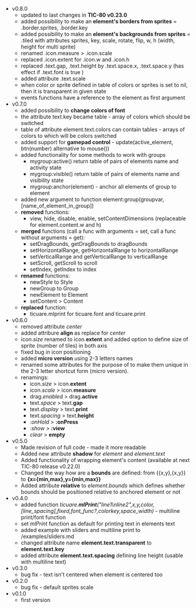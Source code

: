 - v0.8.0  
  - updated to last changes in **TIC-80 v0.23.0**
  - added possibility to make an **element's borders from sprites** = .border.sprites, .border.key
  - added possibility to make an **element's backgrounds from sprites** = .tiled with attributes sprites, key, scale, rotate, flip, w, h (width, height for multi sprite)
  - renamed .icon.measure > .icon.scale
  - replaced .icon.extent for .icon.w and .icon.h
  - replaced .text.gap, .text.height by .text.space.x, .text.space.y (has effect if .text.font is true )
  - added attribute .text.scale
  - when color or sprite defined in table of colors or sprites is set to nil, then it is transparent in given state 
  - events functions have a reference to the element as first argument
- v0.7.0
  - added possibility to **change colors of font**
  - the attribute text.key became table - array of colors which should be switched
  - table of attribute element.text.colors can contain tables - arrays of colors to which will be colors switched
  - added support for **gamepad control** - update(active_element, btn(number) alternative to mouse())
  - added functionality for some methods to work with groups
    - mygroup:active() return table of pairs of elements name and activity state
    - mygroup:visible() return table of pairs of elements name and visibility state
    - mygroup:anchor(element) - anchor all elements of group to element
  - added new argument to function element:group(groupvar, [name_of_element_in_group])
  - **removed** functions:
    - view, hide, disable, enable, setContentDimensions (replaceable for element.content.w and h)
  - **merged** functions (call a func with arguments = set, call a func without arguments = get):
    - setDragBounds, getDragBounds to dragBounds
    - setHorizontalRange, getHorizontalRange to horizontalRange
    - setVerticalRange and getVerticalRange to verticalRange
    - setScroll, getScroll to scroll
    - setIndex, getIndex to index
  - **renamed** functions:
    - newStyle to Style
    - newGroup to Group
    - newElement to Element
    - setContent > Content
  - **replaced** function:  
    - ticuare.mlprint for ticuare.font and ticuare.print
- v0.6.0
  - removed attribute *center*
  - added attribure **align** as replace for *center*
  - icon.*size* renamed to icon.**extent** and added option to define size of sprite (number of tiles) in both axis
  - fixed bug in icon positioning
  - added **micro version** using 2-3 letters names
  - renamed some attributes for the purpose of to make them unique in the 2-3 letter shortcut form (micro version).
  - renamings:
    - icon.*size* > icon.**extent**
    - icon.*scale* > icon.**measure**
    - drag.*enabled* > drag.**active**
    - text.*space* > text.**gap**
    - text.*display* > text.**print**
    - text.*spacing* > text.**height**
    - *:onHold* > **:onPress**
    - *:show* > **:view**
    - *clear* > **empty**
- v0.5.0
  - Made revision of full code - made it more readable
  - Added new attribute **shadow** for *element* and *element.text*
  - Added functionality of wrapping element's content (available at next TIC-80 release v0.22.0)
  - Changed the way how are a **bounds** are defined: from {{x,y},{x,y}} to **{x={min,max},y={min,max}}**
  - Added attribute **relative** to *element.bounds* which defines whether bounds should be positioned relative to anchored element or not
- v0.4.0
  - added function *ticuare.***mlPrint***("line1\nline2",x,y,color,[line_spacing],fixed,font_func?,colorkey,space_width)* - multiline print/font function 
  - set *mlPrint* function as default for printing text in elements text
  - added example with sliders and multiline print to /examples/sliders.md
  - changed attribute name **element.text.transparent** to **element.text.key**
  - added attribute **element.text.spacing** defining line height (usable with multiline text)
- v0.3.0
  - bug fix - text isn't centered when element is centered too
- v0.2.0
  - bug fix - default sprites scale
- v0.1.0
  - first version
